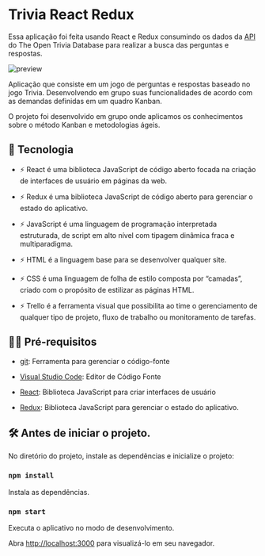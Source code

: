 # Trivia React Redux

Essa aplicação foi feita usando React e Redux consumindo os dados da [API](https://opentdb.com/api_config.php) do The Open Trivia Database para realizar a busca das perguntas e respostas.

![preview](.github/preview.gif)

Aplicação que consiste em um jogo de perguntas e respostas baseado no jogo Trivia. Desenvolvendo em grupo suas funcionalidades de acordo com as demandas definidas em um quadro Kanban.

O projeto foi desenvolvido em grupo onde aplicamos os conhecimentos sobre o método Kanban e metodologias ágeis. 



## 🚀 Tecnologia

- ⚡ React é uma biblioteca JavaScript de código aberto focada na criação de interfaces de usuário em páginas da web.

- ⚡ Redux é uma biblioteca JavaScript de código aberto para gerenciar o estado do aplicativo.

- ⚡ JavaScript é uma linguagem de programação interpretada estruturada, de script em alto nível com tipagem dinâmica fraca e multiparadigma.

- ⚡ HTML é a linguagem base para se desenvolver qualquer site. 

- ⚡ CSS é uma linguagem de folha de estilo composta por “camadas”, criado com o propósito de estilizar as páginas HTML.

- ⚡ Trello é a ferramenta visual que possibilita ao time o gerenciamento de qualquer tipo de projeto, fluxo de trabalho ou monitoramento de tarefas.

## ✋🏻 Pré-requisitos

- [git](https://git-scm.com/downloads): Ferramenta para gerenciar o código-fonte

- [Visual Studio Code](https://code.visualstudio.com/): Editor de Código Fonte

- [React](https://reactjs.org/): Biblioteca JavaScript para criar interfaces de usuário

- [Redux](https://redux.js.org/): Biblioteca JavaScript para gerenciar o estado do aplicativo.

## :hammer_and_wrench: Antes de iniciar o projeto.

No diretório do projeto, instale as dependências e inicialize o projeto:

### `npm install`

Instala as dependências.

### `npm start`

Executa o aplicativo no modo de desenvolvimento.

Abra [http://localhost:3000](http://localhost:3000) para visualizá-lo em seu navegador.
